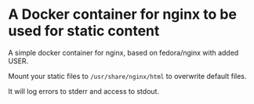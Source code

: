 # A Docker container for nginx to be used for static content

A simple docker container for nginx, based on fedora/nginx with added USER.

Mount your static files to `/usr/share/nginx/html` to overwrite default files.

It will log errors to stderr and access to stdout.
